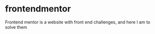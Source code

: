 # frontendmentor

Frontend mentor is a website with front end challenges, and here I am to solve them
